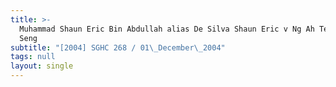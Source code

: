 ```yaml
---
title: >-
  Muhammad Shaun Eric Bin Abdullah alias De Silva Shaun Eric v Ng Ah Tee (Chua
  Seng
subtitle: "[2004] SGHC 268 / 01\_December\_2004"
tags: null
layout: single
---
```


